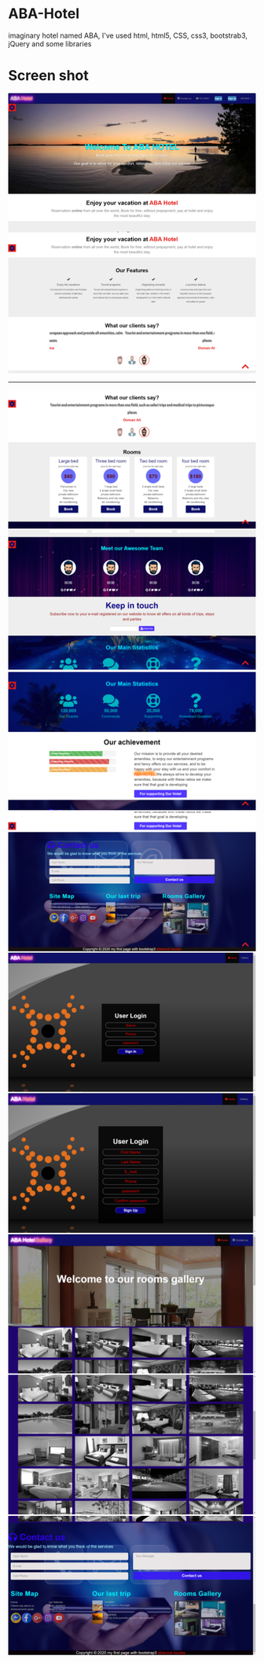 # ABA-Hotel
 imaginary hotel named ABA, I've used html, html5, CSS, css3, bootstrab3, jQuery and some libraries
 <h1>Screen shot</h1>
<img src="Screenshot (367).png" alt="Flowers in Chania">
</br>
<img src="Screenshot (368).png" alt="Flowers in Chania">
<hr style="height:2px;border-width:0;color:gray;background-color:gray">
<img src="Screenshot (369).png" alt="Flowers in Chania">
<img src="Screenshot (370).png" alt="Flowers in Chania">
<img src="Screenshot (371).png" alt="Flowers in Chania">
<img src="Screenshot (372).png" alt="Flowers in Chania">
<img src="Screenshot (373).png" alt="Flowers in Chania">
<img src="Screenshot (374).png" alt="Flowers in Chania">
<img src="Screenshot (375).png" alt="Flowers in Chania">
<img src="Screenshot (376).png" alt="Flowers in Chania">
<img src="Screenshot (377).png" alt="Flowers in Chania">
